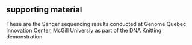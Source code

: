 ## supporting material

These are the Sanger sequencing results conducted at Genome Quebec Innovation Center, McGill Universiy as part of the DNA Knitting demonstration

